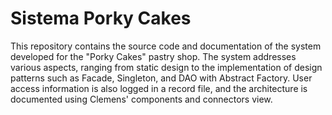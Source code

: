 # Sistema Porky Cakes
This repository contains the source code and documentation of the system developed for the "Porky Cakes" pastry shop. The system addresses various aspects, ranging from static design to the implementation of design patterns such as Facade, Singleton, and DAO with Abstract Factory. User access information is also logged in a record file, and the architecture is documented using Clemens' components and connectors view.
